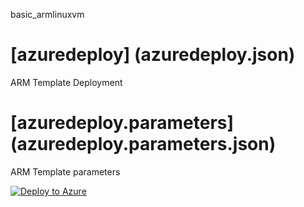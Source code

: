 basic_armlinuxvm

# [azuredeploy] (azuredeploy.json)
ARM Template Deployment

# [azuredeploy.parameters] (azuredeploy.parameters.json)
ARM Template parameters


[![Deploy to Azure](https://aka.ms/deploytoazurebutton)](https://portal.azure.com/#create/Microsoft.Template/uri/https%3A%2F%2Fraw.githubusercontent.com%2Fgondolf%2Farm_templates%2Fmaster%2Fbasic_armlinuxvm_01%2Fazuredeploy.json%3Ftoken%3DAEUEOSB5MTGAFDMHF3ZEZSLBBXLV6)


